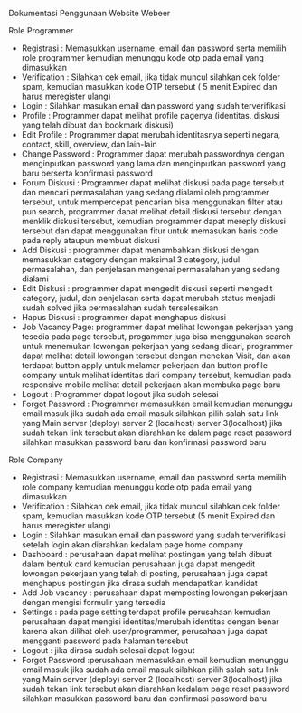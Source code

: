 Dokumentasi Penggunaan Website Webeer

Role Programmer
- Registrasi : Memasukkan username, email dan password serta memilih role programmer kemudian menunggu kode otp pada email yang dimasukkan
- Verification : Silahkan cek email, jika tidak muncul silahkan cek folder spam, kemudian masukkan kode OTP tersebut ( 5 menit Expired dan harus meregister ulang)
- Login : Silahkan masukan email dan password yang sudah terverifikasi
- Profile : Programmer dapat melihat profile pagenya (identitas, diskusi yang telah dibuat dan bookmark diskusi)
- Edit Profile : Programmer dapat merubah identitasnya seperti negara, contact, skill, overview, dan lain-lain
- Change Password : Programmer dapat merubah passwordnya dengan menginputkan password yang lama dan menginputkan password yang baru berserta konfirmasi password
- Forum Diskusi : Programmer dapat melihat diskusi pada page tersebut dan mencari permasalahan yang sedang dialami oleh programmer tersebut, untuk mempercepat pencarian bisa menggunakan
filter atau pun search, programmer dapat melihat detail diskusi tersebut dengan menklik diskusi tersebut, kemudian programmer dapat mereply diskusi tersebut dan dapat menggunakan fitur 
untuk memasukan baris code pada reply ataupun membuat diskusi
- Add Diskusi : programmer dapat menambahkan diskusi dengan memasukkan category dengan maksimal 3 category, judul permasalahan, dan penjelasan mengenai permasalahan yang sedang dialami
- Edit Diskusi : programmer dapat mengedit diskusi seperti mengedit category, judul, dan penjelasan serta dapat merubah status menjadi sudah solved jika permasalahan sudah terselesaikan
- Hapus Diskusi : programmer dapat menghapus diskusi
- Job Vacancy Page: programmer dapat melihat lowongan pekerjaan yang tesedia pada page tersebut, progammer juga bisa menggunakan search untuk menemukan lowongan pekerjaan yang sedang dicari, programmer dapat melihat detail lowongan tersebut dengan menekan Visit, dan akan terdapat button apply untuk melamar pekerjaan dan button profile company untuk melihat identitas dari company tersebut, kemudian pada responsive mobile melihat detail pekerjaan akan membuka page baru
- Logout : Programmer dapat logout jika sudah selesai
- Forgot Password : Programmer memasukkan email kemudian menunggu email masuk jika sudah ada email masuk silahkan pilih salah satu link yang Main server (deploy) server 2 (localhost) server 3(localhost) jika sudah tekan link tersebut akan diarahkan ke dalam page reset password silahkan masukkan password baru dan konfirmasi password baru 

Role Company
- Registrasi : Memasukkan username, email dan password serta memilih role company kemudian menunggu kode otp pada email yang dimasukkan
- Verification : Silahkan cek email, jika tidak muncul silahkan cek folder spam, kemudian masukkan kode OTP tersebut (5 menit Expired dan harus meregister ulang)
- Login : Silahkan masukan email dan password yang sudah terverifikasi setelah login akan diarahkan kedalam page home company
- Dashboard : perusahaan dapat melihat postingan yang telah dibuat dalam bentuk card kemudian perusahaan juga dapat mengedit lowongan pekerjaan yang telah di posting, perusahaan juga dapat menghapus postingan jika dirasa sudah mendapatkan kandidat
- Add Job vacancy : perusahaan dapat memposting lowongan pekerjaan dengan mengisi formulir yang tersedia
- Settings : pada page setting terdapat profile perusahaan kemudian perusahaan dapat mengisi identitas/merubah identitas dengan benar karena akan dilihat oleh user/programmer, perusahaan
juga dapat mengganti password pada halaman tersebut
- Logout : jika dirasa sudah selesai dapat logout 
- Forgot Password :perusahaan memasukkan email kemudian menunggu email masuk jika sudah ada email masuk silahkan pilih salah satu link yang Main server (deploy) server 2 (localhost) server 3(localhost) jika sudah tekan link tersebut akan diarahkan kedalam page reset password silahkan masukkan password baru dan confirmasi password baru 
